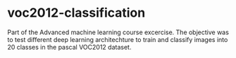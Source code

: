 # voc2012-classification
Part of the Advanced machine learning course excercise. The objective was to test different deep learning architechture to train and classify images into 20 classes in the pascal VOC2012 dataset.
